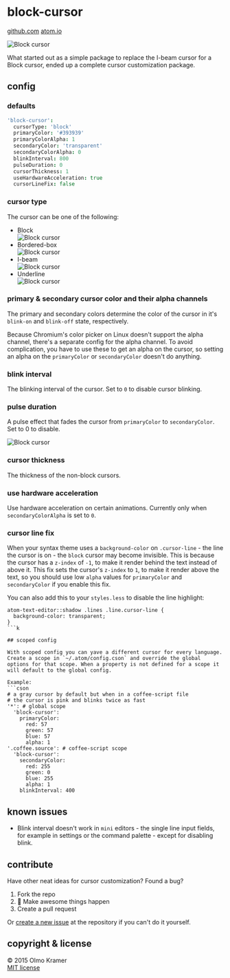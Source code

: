 # block-cursor
 [github.com](https://github.com/olmokramer/atom-block-cursor) [atom.io](https://atom.io/packages/block-cursor)

![Block cursor](https://raw.githubusercontent.com/olmokramer/atom-block-cursor/master/cursor-block.png)

What started out as a simple package to replace the I-beam cursor for a Block cursor, ended up a complete cursor customization package.

## config

### defaults

```cson
'block-cursor':
  cursorType: 'block'
  primaryColor: '#393939'
  primaryColorAlpha: 1
  secondaryColor: 'transparent'
  secondaryColorAlpha: 0
  blinkInterval: 800
  pulseDuration: 0
  cursorThickness: 1
  useHardwareAcceleration: true
  cursorLineFix: false
```

### cursor type

The cursor can be one of the following:
* Block <br>![Block cursor](https://raw.githubusercontent.com/olmokramer/atom-block-cursor/master/cursor-block.png)
* Bordered-box <br>![Block cursor](https://raw.githubusercontent.com/olmokramer/atom-block-cursor/master/cursor-bordered-box.png)
* I-beam <br>![Block cursor](https://raw.githubusercontent.com/olmokramer/atom-block-cursor/master/cursor-i-beam.png)
* Underline <br>![Block cursor](https://raw.githubusercontent.com/olmokramer/atom-block-cursor/master/cursor-underline.png)

### primary & secondary cursor color and their alpha channels

The primary and secondary colors determine the color of the cursor in it's `blink-on` and `blink-off` state, respectively.

Because Chromium's color picker on Linux doesn't support the alpha channel, there's a separate config for the alpha channel. To avoid complication, you have to use these to get an alpha on the cursor, so setting an alpha on the `primaryColor` or `secondaryColor` doesn't do anything.

### blink interval

The blinking interval of the cursor. Set to `0` to disable cursor blinking.

### pulse duration

A pulse effect that fades the cursor from `primaryColor` to `secondaryColor`. Set to 0 to disable.

![Block cursor](https://raw.githubusercontent.com/olmokramer/atom-block-cursor/master/cursor-pulse.gif)

### cursor thickness

The thickness of the non-block cursors.

### use hardware acceleration

Use hardware acceleration on certain animations. Currently only when `secondaryColorAlpha` is set to `0`.

### cursor line fix

When your syntax theme uses a `background-color` on `.cursor-line` - the line the cursor is on - the `block` cursor may become invisible. This is because the cursor has a `z-index` of `-1`, to make it render behind the text instead of above it. This fix sets the cursor's `z-index` to `1`, to make it render above the text, so you should use low `alpha` values for `primaryColor` and `secondaryColor` if you enable this fix.

You can also add this to your `styles.less` to disable the line highlight:
```less
atom-text-editor::shadow .lines .line.cursor-line {
  background-color: transparent;
}
```k

## scoped config

With scoped config you can yave a different cursor for every language. Create a scope in `~/.atom/config.cson` and override the global options for that scope. When a property is not defined for a scope it will default to the global config.

Example:
```cson
# a gray cursor by default but when in a coffee-script file
# the cursor is pink and blinks twice as fast
'*': # global scope
  'block-cursor':
    primaryColor:
      red: 57
      green: 57
      blue: 57
      alpha: 1
'.coffee.source': # coffee-script scope
  'block-cursor':
    secondaryColor:
      red: 255
      green: 0
      blue: 255
      alpha: 1
    blinkInterval: 400
```

## known issues

* Blink interval doesn't work in `mini` editors - the single line input fields, for example in settings or the command palette - except for disabling blink.

## contribute

Have other neat ideas for cursor customization? Found a bug?

1. Fork the repo
2. :rocket: Make awesome things happen
3. Create a pull request

Or [create a new issue](https://github.com/olmokramer/atom-block-cursor/issues/new) at the repository if you can't do it yourself.

## copyright & license

&copy; 2015 Olmo Kramer <br> [MIT license](LICENSE.md)